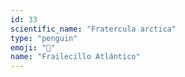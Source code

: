 ```yaml
---
id: 33
scientific_name: "Fratercula arctica"
type: "penguin"
emoji: "🐧"
name: "Frailecillo Atlántico"
---
```

